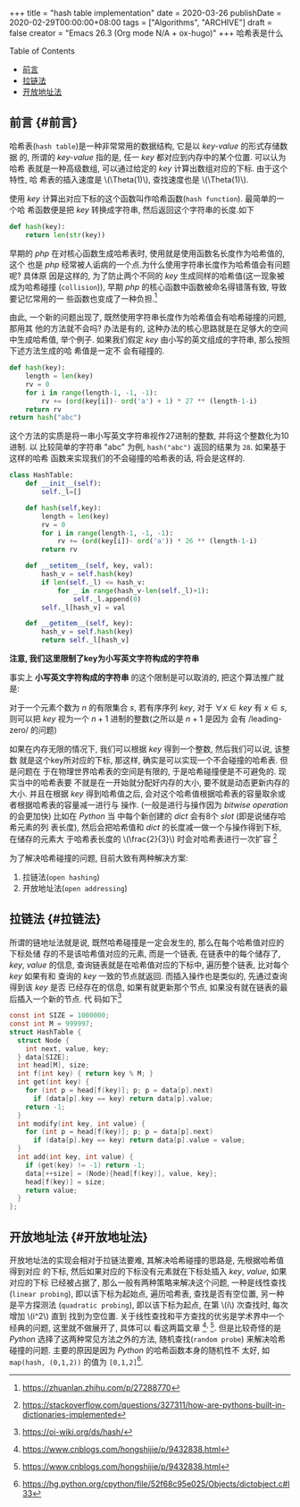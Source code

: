 +++
title = "hash table implementation"
date = 2020-03-26
publishDate = 2020-02-29T00:00:00+08:00
tags = ["Algorithms", "ARCHIVE"]
draft = false
creator = "Emacs 26.3 (Org mode N/A + ox-hugo)"
+++
哈希表是什么
<!--more-->

<div class="ox-hugo-toc toc">
<div></div>

<div class="heading">Table of Contents</div>

- [前言](#前言)
- [拉链法](#拉链法)
- [开放地址法](#开放地址法)

</div>
<!--endtoc-->


## 前言 {#前言}

哈希表(`hash table`)是一种非常常用的数据结构, 它是以 _key-value_ 的形式存储数据
的, 所谓的 _key-value_ 指的是, 任一 _key_ 都对应到内存中的某个位置. 可以认为哈希
表就是一种高级数组, 可以通过给定的 _key_ 计算出数组对应的下标. 由于这个特性, 哈
希表的插入速度是 \\(\Theta(1)\\), 查找速度也是 \\(\Theta(1)\\).

使用 _key_ 计算出对应下标的这个函数叫作哈希函数(`hash function`). 最简单的一个哈
希函数便是把 _key_ 转换成字符串, 然后返回这个字符串的长度.如下

```python
def hash(key):
    return len(str(key))
```

早期的 _php_ 在对核心函数生成哈希表时, 使用就是使用函数名长度作为哈希值的, 这个
也是 _php_ 经常被人诟病的一个点.为什么使用字符串长度作为哈希值会有问题呢? 具体原
因是这样的, 为了防止两个不同的 _key_ 生成同样的哈希值(这一现象被成为哈希碰撞
(`collision`)), 早期 _php_ 的核心函数中函数被命名得错落有致, 导致要记忆常用的一
些函数也变成了一种负担.[^fn:1]

由此, 一个新的问题出现了, 既然使用字符串长度作为哈希值会有哈希碰撞的问题, 那用其
他的方法就不会吗? 办法是有的, 这种办法的核心思路就是在足够大的空间中生成哈希值,
举个例子. 如果我们假定 _key_ 由小写的英文组成的字符串, 那么按照下述方法生成的哈
希值是一定不 会有碰撞的.

```python
def hash(key):
    length = len(key)
    rv = 0
    for i in range(length-1, -1, -1):
        rv += (ord(key[i])- ord('a') + 1) * 27 ** (length-1-i)
    return rv
return hash("abc")
```

这个方法的实质是将一串小写英文字符串视作27进制的整数, 并将这个整数化为10进制. 以
比较简单的字符串 "abc" 为例, `hash("abc")` 返回的结果为 `28`. 如果基于这样的哈希
函数来实现我们的不会碰撞的哈希表的话, 将会是这样的.

```python
class HashTable:
    def __init__(self):
        self._l=[]

    def hash(self,key):
        length = len(key)
        rv = 0
        for i in range(length-1, -1, -1):
            rv += (ord(key[i])- ord('a')) * 26 ** (length-1-i)
        return rv

    def __setitem__(self, key, val):
        hash_v = self.hash(key)
        if len(self._l) <= hash_v:
            for _ in range(hash_v-len(self._l)+1):
                self._l.append(0)
        self._l[hash_v] = val

    def __getitem__(self, key):
        hash_v = self.hash(key)
        return self._l[hash_v]
```

**注意, 我们这里限制了key为小写英文字符构成的字符串**

事实上 **小写英文字符构成的字符串** 的这个限制是可以取消的, 把这个算法推广就是:

对于一个元素个数为 $n$ 的有限集合 $s$, 若有序序列 $key$, 对于 $\forall x\in
key$ 有 $x\in s$, 则可以把 $key$ 视为一个 $n+1$ 进制的整数(之所以是 $n+1$ 是因为
会有 /leading-zero/ 的问题)

如果在内存无限的情况下, 我们可以根据 _key_ 得到一个整数, 然后我们可以说, 该整数
就是这个key所对应的下标, 那这样, 确实是可以实现一个不会碰撞的哈希表. 但是问题在
于在物理世界哈希表的空间是有限的, 于是哈希碰撞便是不可避免的. 现实当中的哈希表要
不就是在一开始就分配好内存的大小, 要不就是动态更新内存的大小. 并且在根据 _key_
得到哈希值之后, 会对这个哈希值根据哈希表的容量取余或者根据哈希表的容量减一进行与
操作. (一般是进行与操作因为 _bitwise operation_ 的会更加快)
比如在 _Python_ 当 中每个新创建的 _dict_ 会有8个 _slot_ (即是说储存哈希元素的列
表长度), 然后会把哈希值和 _dict_ 的长度减一做一个与操作得到下标, 在储存的元素大
于哈希表长度的 \\(\frac{2}{3}\\) 时会对哈希表进行一次扩容
[^fn:2]

为了解决哈希碰撞的问题, 目前大致有两种解决方案:

1.  拉链法(`open hashing`)
2.  开放地址法(`open addressing`)


## 拉链法 {#拉链法}

所谓的链地址法就是说, 既然哈希碰撞是一定会发生的, 那么在每个哈希值对应的下标处储
存的不是该哈希值对应的元素, 而是一个链表, 在链表中的每个储存了, _key_, _value_
的信息, 查询链表就是在哈希值对应的下标中, 遍历整个链表, 比对每个 _key_ 如果有和
查询的 _key_ 一致的节点就返回. 而插入操作也是类似的, 先通过查询得到该 _key_ 是否
已经存在的信息, 如果有就更新那个节点, 如果没有就在链表的最后插入一个新的节点. 代
码如下[^fn:3]

```c
const int SIZE = 1000000;
const int M = 999997;
struct HashTable {
  struct Node {
    int next, value, key;
  } data[SIZE];
  int head[M], size;
  int f(int key) { return key % M; }
  int get(int key) {
    for (int p = head[f(key)]; p; p = data[p].next)
      if (data[p].key == key) return data[p].value;
    return -1;
  }
  int modify(int key, int value) {
    for (int p = head[f(key)]; p; p = data[p].next)
      if (data[p].key == key) return data[p].value = value;
  }
  int add(int key, int value) {
    if (get(key) != -1) return -1;
    data[++size] = (Node){head[f(key)], value, key};
    head[f(key)] = size;
    return value;
  }
};
```


## 开放地址法 {#开放地址法}

开放地址法的实现会相对于拉链法要难, 其解决哈希碰撞的思路是, 先根据哈希值得到对应
的下标, 然后如果对应的下标没有元素就在下标处插入 _key_, _value_, 如果对应的下标
已经被占据了, 那么一般有两种策略来解决这个问题, 一种是线性查找(`linear
probing`), 即以该下标为起始点, 遍历哈希表, 查找是否有空位置, 另一种是平方探测法
(`quadratic probing`), 即以该下标为起点, 在第 \\(i\\) 次查找时, 每次增加 \\(i^2\\) 直到
找到为空位置.
关于线性查找和平方查找的优劣是学术界中一个经典的问题, 这里就不做展开了, 具体可以
看这两篇文章
[^fn:4]<sup>, </sup>[^fn:5].
但是比较奇怪的是 _Python_ 选择了这两种常见方法之外的方法, 随机查找(`random
probe`) 来解决哈希碰撞的问题. 主要的原因是因为 _Python_ 的哈希函数本身的随机性不
太好, 如 `map(hash, (0,1,2))` 的值为
`[0,1,2]`[^fn:6].

[^fn:1]: <https://zhuanlan.zhihu.com/p/27288770>
[^fn:2]: <https://stackoverflow.com/questions/327311/how-are-pythons-built-in-dictionaries-implemented>
[^fn:3]: <https://oi-wiki.org/ds/hash/>
[^fn:4]: <https://www.cnblogs.com/hongshijie/p/9432838.html>
[^fn:5]: <https://www.cnblogs.com/hongshijie/p/9432838.html>
[^fn:6]: <https://hg.python.org/cpython/file/52f68c95e025/Objects/dictobject.c#l33>
